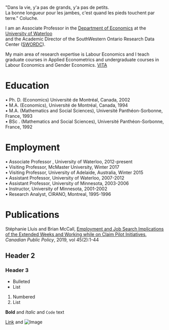 

"Dans la vie, y'a pas de grands, y'a pas de petits.<br />	La bonne longueur pour les jambes, c'est quand les pieds touchent par terre." Coluche.

I am an Associate Professor in the [Department of Economics](https://uwaterloo.ca/economics/) at the [University of Waterloo](https://uwaterloo.ca/)<br /> and the Academic Director of the SouthWestern Ontario Research Data Center ([SWORDC](https://uwaterloo.ca/southwestern-ontario-research-data-centre/)).

My main area of research expertise is Labour Economics and I teach graduate courses in Applied Econometrics and undergraduate courses in Labour Economics and Gender Economics.
[VITA]()

# Education
• Ph. D. (Economics) Université de Montréal, Canada, 2002<br />
• M.A. (Economics), Université de Montréal, Canada, 1994<br />
• M.A. (Mathematics and Social Sciences), Université Panthéon-Sorbonne, France, 1993<br />
• BSc . (Mathematics and Social Sciences), Université Panthéon-Sorbonne, France, 1992<br />

# Employment 
• Associate Professor , University of Waterloo, 2012-present<br />
• Visiting Professor, McMaster University, Winter 2017<br />
• Visiting Professor, University of Adelaide, Australia, Winter 2015<br />
• Assistant Professor, University of Waterloo, 2007-2012<br />
• Assistant Professor, University of Minnesota, 2003-2006<br />
• Instructor, University of Minnesota, 2001-2002<br />
• Research Analyst, CIRANO, Montreal, 1995-1996<br />

# Publications
Stéphanie Lluis and Brian McCall, [Employment and Job Search Implications of the Extended Weeks and Working while on Claim Pilot Initiatives](https://www.utpjournals.press/doi/full/10.3138/cpp.2018-031), _Canadian Public Policy_, 2019, vol 45(2):1-44

## Header 2
### Header 3

- Bulleted
- List

1. Numbered
2. List

**Bold** and _Italic_ and `Code` text

[Link](url) and ![Image](src)
```

